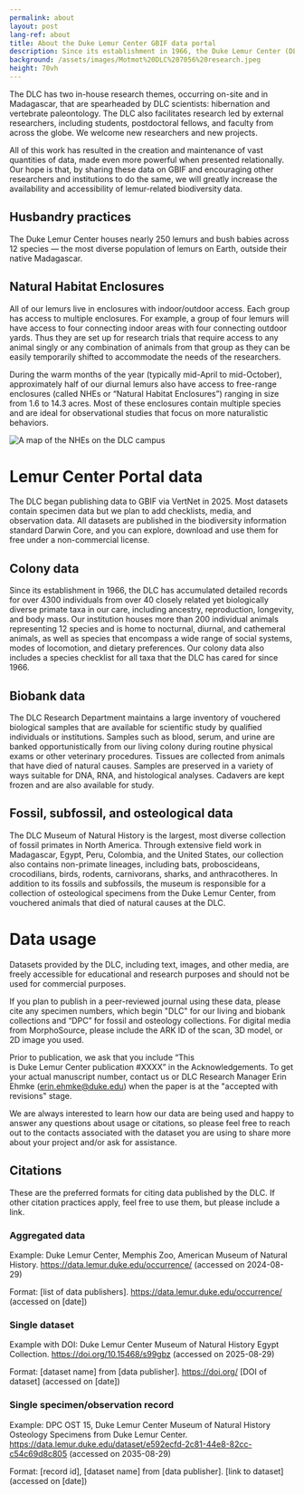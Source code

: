 ```yaml
---
permalink: about
layout: post
lang-ref: about
title: About the Duke Lemur Center GBIF data portal
description: Since its establishment in 1966, the Duke Lemur Center (DLC) has been home to generations of lemurs and other primates, totaling over 4,000 individuals. We work with scientists around the world to conduct an array of research projects spanning diverse fields of study. The DLC provides opportunity for observational and experimental research under ecologically relevant and controlled settings. All DLC research is minimally invasive and non-harmful to the animals. The BioBank an extensive and curated specimen repository enabling studies across organismal scale from molecules to whole organisms. The DLC Museum of Natural History (DLCMNH) houses more than 35,000 fossil, subfossil, and osteological specimens that are available for study.  The collection spans over 55 million years of evolution on 3 continents.
background: /assets/images/Motmot%20DLC%207056%20research.jpeg
height: 70vh
---
```


The DLC has two in-house research themes, occurring on-site and in Madagascar, that are spearheaded by DLC scientists: hibernation and vertebrate paleontology. The DLC also facilitates research led by external researchers, including students, postdoctoral fellows, and faculty from across the globe. We welcome new researchers and new projects.

All of this work has resulted in the creation and maintenance of vast quantities of data, made even more powerful when presented relationally. Our hope is that, by sharing these data on GBIF and encouraging other researchers and institutions to do the same, we will greatly increase the availability and accessibility of lemur-related biodiversity data.

## Husbandry practices

The Duke Lemur Center houses nearly 250 lemurs and bush babies across 12 species — the most diverse population of lemurs on Earth, outside their native Madagascar.

## Natural Habitat Enclosures

All of our lemurs live in enclosures with indoor/outdoor access. Each group has access to multiple enclosures. For example, a group of four lemurs will have access to four connecting indoor areas with four connecting outdoor yards. Thus they are set up for research trials that require access to any animal singly or any combination of animals from that group as they can be easily temporarily shifted to accommodate the needs of the researchers.

During the warm months of the year (typically mid-April to mid-October), approximately half of our diurnal lemurs also have access to free-range enclosures (called NHEs or “Natural Habitat Enclosures”) ranging in size from 1.6 to 14.3 acres. Most of these enclosures contain multiple species and are ideal for observational studies that focus on more naturalistic behaviors.

![A map of the NHEs on the DLC campus](https://lemur.duke.edu/wordpress/wp-content/uploads/2013/11/facilities-1024x680.png)

# Lemur Center Portal data

The DLC began publishing data to GBIF via VertNet in 2025. Most datasets contain specimen data but we plan to add checklists, media, and observation data. All datasets are published in the biodiversity information standard Darwin Core, and you can explore, download and use them for free under a non-commercial license.

## Colony data

Since its establishment in 1966, the DLC has accumulated detailed records for over 4300 individuals from over 40 closely related yet biologically diverse primate taxa in our care, including ancestry, reproduction, longevity, and body mass. Our institution houses more than 200 individual animals representing 12 species and is home to nocturnal, diurnal, and cathemeral animals, as well as species that encompass a wide range of social systems, modes of locomotion, and dietary preferences. Our colony data also includes a species checklist for all taxa that the DLC has cared for since 1966.

## Biobank data

The DLC Research Department maintains a large inventory of vouchered biological samples that are available for scientific study by qualified individuals or institutions. Samples such as blood, serum, and urine are banked opportunistically from our living colony during routine physical exams or other veterinary procedures. Tissues are collected from animals that have died of natural causes. Samples are preserved in a variety of ways suitable for DNA, RNA, and histological analyses. Cadavers are kept frozen and are also available for study.

## Fossil, subfossil, and osteological data

The DLC Museum of Natural History is the largest, most diverse collection of fossil primates in North America. Through extensive field work in Madagascar, Egypt, Peru, Colombia, and the United States, our collection also contains non-primate lineages, including bats, proboscideans, crocodilians, birds, rodents, carnivorans, sharks, and anthracotheres. In addition to its fossils and subfossils, the museum is responsible for a collection of osteological specimens from the Duke Lemur Center, from vouchered animals that died of natural causes at the DLC.

# Data usage

Datasets provided by the DLC, including text, images, and other media, are freely accessible for educational and research purposes and should not be used for commercial purposes.

If you plan to publish in a peer-reviewed journal using these data, please cite any specimen numbers, which begin "DLC" for our living and biobank collections and “DPC” for fossil and osteology collections. For digital media from MorphoSource, please include the ARK ID of the scan, 3D model, or 2D image you used.

Prior to publication,  we ask that you include “This is Duke Lemur Center publication #XXXX” in the Acknowledgements. To get your actual manuscript number, contact us or DLC Research Manager Erin Ehmke (erin.ehmke@duke.edu) when the paper is at the "accepted with revisions" stage.

We are always interested to learn how our data are being used and happy to answer any questions about usage or citations, so please feel free to reach out to the contacts associated with the dataset you are using to share more about your project and/or ask for assistance.

## Citations

These are the preferred formats for citing data published by the DLC. If other citation practices apply, feel free to use them, but please include a link.

### Aggregated data
Example: Duke Lemur Center, Memphis Zoo, American Museum of Natural History. https://data.lemur.duke.edu/occurrence/ (accessed on 2024-08-29)

Format: [list of data publishers]. https://data.lemur.duke.edu/occurrence/ (accessed on [date])

### Single dataset
Example with DOI: Duke Lemur Center Museum of Natural History Egypt Collection. https://doi.org/10.15468/s99gbz (accessed on 2025-08-29)

Format: [dataset name] from [data publisher]. https://doi.org/ [DOI of dataset] (accessed on [date])

### Single specimen/observation record
Example: DPC OST 15, Duke Lemur Center Museum of Natural History Osteology Specimens from Duke Lemur Center. https://data.lemur.duke.edu/dataset/e592ecfd-2c81-44e8-82cc-c54c69d8c805 (accessed on 2035-08-29)

Format: [record id], [dataset name] from [data publisher]. [link to dataset] (accessed on [date])